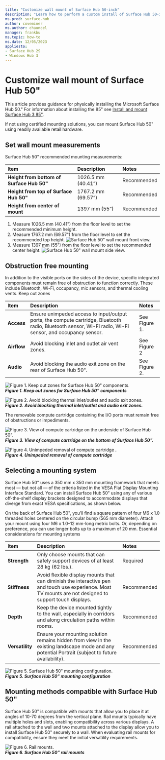```yaml
---
title: "Customize wall mount of Surface Hub 50-inch"
description: "Learn how to perform a custom install of Surface Hub 50-inch."
ms.prod: surface-hub
author: coveminer
ms.author: chauncel
manager: frankbu
ms.topic: how-to
ms.date: 12/05/2023
appliesto:
- Surface Hub 2S
- Windows Hub 3
---
```


# Customize wall mount of Surface Hub 50"

This article provides guidance for physically installing the Microsoft Surface Hub 50." For information about installing the 85" see [Install and mount Surface Hub 3 85"](surface-hub-3-85-install-and-mount.md).

If not using certified mounting solutions, you can mount Surface Hub 50" using readily available retail hardware.

## Set wall mount measurements

Surface Hub 50" recommended mounting measurements:

| Item | Description | Notes |
|:------ |:------------- |:------- |
|**Height from bottom of Surface Hub 50"**| 1026.5 mm (40.41”) | Recommended |
|**Height from top of Surface Hub 50"**| 1767.2 mm (69.57”) | Recommended |
|**Height from center of mount**| 1397 mm (55”) | Recommended |

1. Measure 1026.5 mm (40.41") from the floor level to set the recommended minimum height.
2. Measure 1767.2 mm (69.57") from the floor level to set the recommended top height.
    ![Surface Hub 50" wall mount front view.](images/sh2-wall-front.png)
3. Measure 1397 mm (55") from the floor level to set the recommended center height.
    ![Surface Hub 50" wall mount side view.](images/sh2-wall-side.png)

## Obstruction free mounting

In addition to the visible ports on the sides of the device, specific integrated components must remain free of obstruction to function correctly. These include Bluetooth, Wi-Fi, occupancy, mic sensors, and thermal cooling vents.
 Keep out zones

| Item | Description | Notes |
|:---- |:----------- |:----- |
|**Access**| Ensure unimpeded access to input/output ports, the compute cartridge, Bluetooth radio, Bluetooth sensor, Wi-Fi radio, Wi-Fi sensor, and occupancy sensor. | See Figure 1. |
|**Airflow**| Avoid blocking inlet and outlet air vent zones. | See Figure 2  |
|**Audio**| Avoid blocking the audio exit zone on the rear of Surface Hub 50". | See Figure 2. |

![Figure 1. Keep out zones for Surface Hub 50" components.](images/sh2-keepout-zones.png) <br>
***Figure 1. Keep out zones for Surface Hub 50" components***

![Figure 2. Avoid blocking thermal inlet/outlet and audio exit zones.](images/sh2-thermal-audio.png) <br>
***Figure 2. Avoid blocking thermal inlet/outlet and audio exit zones.***

The removable compute cartridge containing the I/O ports must remain free of obstructions or impediments.

![Figure 3. View of compute cartridge on the underside of Surface Hub 50".](images/sh2-ports.png) <br>
***Figure 3. View of compute cartridge on the bottom of Surface Hub 50".***

![Figure 4. Unimpeded removal of compute cartridge .](images/sh2-cartridge.png) <br>
***Figure 4. Unimpeded removal of compute cartridge***

## Selecting a mounting system

Surface Hub 50" uses a 350 mm x 350 mm mounting framework that meets most — but not all — of the criteria listed in the VESA Flat Display Mounting Interface Standard. You can install Surface Hub 50" using any of various off-the-shelf display brackets designed to accommodate displays that diverge from exact VESA specifications, as shown below.

On the back of Surface Hub 50", you'll find a square pattern of four M6 x 1.0 threaded holes centered on the circular bump (565 mm diameter). Attach your mount using four M6 x 1.0–12 mm-long metric bolts. Or, depending on preference, you can use longer bolts up to a maximum of 20 mm.
Essential considerations for mounting systems

| Item | Description | Notes |
|:------ |:------------- |:------- |
|**Strength**| Only choose mounts that can safely support devices of at least 28 kg (62 lbs.). | Required |
|**Stiffness**| Avoid flexible display mounts that can diminish the interactive pen and touch use experience. Most TV mounts are not designed to support touch displays. | Recommended |
|**Depth**| Keep the device mounted tightly to the wall, especially in corridors and along circulation paths within rooms.| Recommended |
|**Versatility**| Ensure your mounting solution remains hidden from view in the existing landscape mode and any potential Portrait (subject to future availability). | Recommended |

![Figure 5. Surface Hub 50" mounting configuration.](images/sh2-mount-config.png) <br>
***Figure 5. Surface Hub 50" mounting configuration***

## Mounting methods compatible with Surface Hub 50"

Surface Hub 50" is compatible with mounts that allow you to place it at angles of 10-70 degrees from the vertical plane. Rail mounts typically have multiple holes and slots, enabling compatibility across various displays. A rail attached to the wall and two mounts attached to the display allow you to install Surface Hub 50" securely to a wall. When evaluating rail mounts for compatibility, ensure they meet the initial versatility requirements.

![Figure 6. Rail mounts.](images/h2gen-railmount.png)<br>
***Figure 6. Surface Hub 50" rail mounts***
